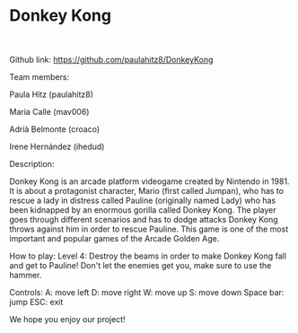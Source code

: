 # Donkey Kong<br/><br/>




Github link: https://github.com/paulahitz8/DonkeyKong




Team members:

Paula Hitz (paulahitz8)

Maria Calle (mav006)

Adrià Belmonte (croaco)

Irene Hernández (ihedud)




Description:

Donkey Kong is an arcade platform videogame created by Nintendo in 1981. 
It is about a protagonist character, Mario (first called Jumpan), who has 
to rescue a lady in distress called Pauline (originally named Lady) who 
has been kidnapped by an enormous gorilla called Donkey Kong. The player 
goes through different scenarios and has to dodge attacks Donkey Kong throws 
against him in order to rescue Pauline. This game is one of the most important 
and popular games of the Arcade Golden Age.




How to play:
Level 4: Destroy the beams in order to make Donkey Kong fall and get to Pauline!
Don't let the enemies get you, make sure to use the hammer. 


Controls:
A: move left
D: move right
W: move up
S: move down
Space bar: jump
ESC: exit














We hope you enjoy our project! 
